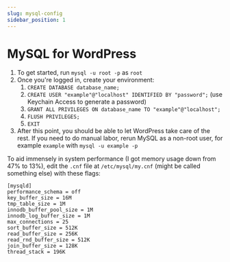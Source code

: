 ```yaml
---
slug: mysql-config
sidebar_position: 1
---
```

# MySQL for WordPress
1. To get started, run `mysql -u root -p` as `root`
2. Once you're logged in, create your environment:
	1. `CREATE DATABASE database_name;`
	2. `CREATE USER "example"@"localhost" IDENTIFIED BY "password";` (use Keychain Access to generate a password)
	3. `GRANT ALL PRIVILEGES ON database_name TO "example"@"localhost";`
	4. `FLUSH PRIVILEGES;`
	5. `EXIT`
3. After this point, you should be able to let WordPress take care of the rest. If you need to do manual labor, rerun MySQL as a non-root user, for example `example` with `mysql -u example -p`

To aid immensely in system performance (I got memory usage down from 47% to 13%), edit the `.cnf` file at `/etc/mysql/my.cnf` (might be called something else) with these flags:
```
[mysqld]
performance_schema = off
key_buffer_size = 16M
tmp_table_size = 1M
innodb_buffer_pool_size = 1M
innodb_log_buffer_size = 1M
max_connections = 25
sort_buffer_size = 512K
read_buffer_size = 256K
read_rnd_buffer_size = 512K
join_buffer_size = 128K
thread_stack = 196K
```

